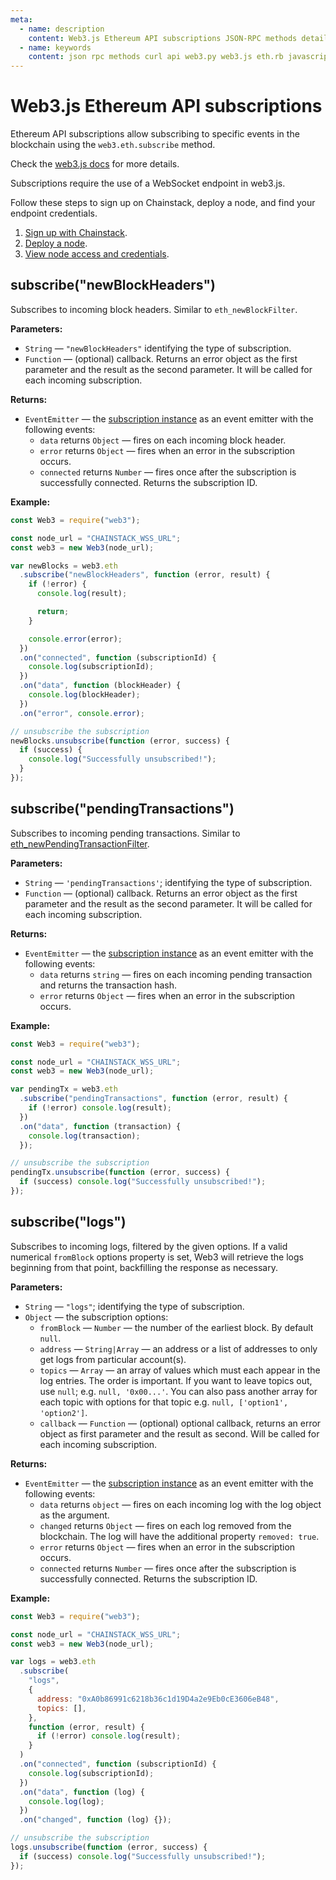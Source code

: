 ```yaml
---
meta:
  - name: description
    content: Web3.js Ethereum API subscriptions JSON-RPC methods details and code examples.
  - name: keywords
    content: json rpc methods curl api web3.py web3.js eth.rb javascript python ruby ethereum
---
```


# Web3.js Ethereum API subscriptions

Ethereum API subscriptions allow subscribing to specific events in the blockchain using the `web3.eth.subscribe` method.

Check the [web3.js docs](https://web3js.readthedocs.io/en/v1.2.11/web3-eth-subscribe.html) for more details.

Subscriptions require the use of a WebSocket endpoint in web3.js.

Follow these steps to sign up on Chainstack, deploy a node, and find your endpoint credentials.

1. <a href="https://console.chainstack.com/user/account/create" target="_blank">Sign up with Chainstack</a>.
1. [Deploy a node](/platform/join-a-public-network).
1. [View node access and credentials](/platform/view-node-access-and-credentials).

## subscribe("newBlockHeaders")

Subscribes to incoming block headers. Similar to `eth_newBlockFilter`.

**Parameters:**

- `String` — `"newBlockHeaders"` identifying the type of subscription.
- `Function` — (optional) callback. Returns an error object as the first parameter and the result as the second parameter. It will be called for each incoming subscription.

**Returns:**

- `EventEmitter` — the [subscription instance](https://web3js.readthedocs.io/en/v1.2.11/web3-eth-subscribe.html#eth-subscription-return) as an event emitter with the following events:
  - `data` returns `Object` — fires on each incoming block header.
  - `error` returns `Object` — fires when an error in the subscription occurs.
  - `connected` returns `Number` — fires once after the subscription is successfully connected. Returns the subscription ID.

**Example:**

```js
const Web3 = require("web3");

const node_url = "CHAINSTACK_WSS_URL";
const web3 = new Web3(node_url);

var newBlocks = web3.eth
  .subscribe("newBlockHeaders", function (error, result) {
    if (!error) {
      console.log(result);

      return;
    }

    console.error(error);
  })
  .on("connected", function (subscriptionId) {
    console.log(subscriptionId);
  })
  .on("data", function (blockHeader) {
    console.log(blockHeader);
  })
  .on("error", console.error);

// unsubscribe the subscription
newBlocks.unsubscribe(function (error, success) {
  if (success) {
    console.log("Successfully unsubscribed!");
  }
});
```

## subscribe("pendingTransactions")

Subscribes to incoming pending transactions. Similar to [eth_newPendingTransactionFilter](/api/ethereum/eth_newpendingtransactionfilter).

**Parameters:**

- `String` — `'pendingTransactions'`; identifying the type of subscription.
- `Function` — (optional) callback. Returns an error object as the first parameter and the result as the second parameter. It will be called for each incoming subscription.

**Returns:**

- `EventEmitter` — the [subscription instance](https://web3js.readthedocs.io/en/v1.2.11/web3-eth-subscribe.html#eth-subscription-return) as an event emitter with the following events:
  - `data` returns `string` — fires on each incoming pending transaction and returns the transaction hash.
  - `error` returns `Object` — fires when an error in the subscription occurs.

**Example:**

```js
const Web3 = require("web3");

const node_url = "CHAINSTACK_WSS_URL";
const web3 = new Web3(node_url);

var pendingTx = web3.eth
  .subscribe("pendingTransactions", function (error, result) {
    if (!error) console.log(result);
  })
  .on("data", function (transaction) {
    console.log(transaction);
  });

// unsubscribe the subscription
pendingTx.unsubscribe(function (error, success) {
  if (success) console.log("Successfully unsubscribed!");
});
```

## subscribe("logs")

Subscribes to incoming logs, filtered by the given options. If a valid numerical `fromBlock` options property is set, Web3 will retrieve the logs beginning from that point, backfilling the response as necessary.

**Parameters:**

- `String` — `"logs"`; identifying the type of subscription.
- `Object` — the subscription options:
  - `fromBlock` — `Number` — the number of the earliest block. By default `null`.
  - `address` — `String|Array` — an address or a list of addresses to only get logs from particular account(s).
  - `topics` — `Array` — an array of values which must each appear in the log entries. The order is important. If you want to leave topics out, use `null`; e.g. `null, '0x00...'`. You can also pass another array for each topic with options for that topic e.g. `null, ['option1', 'option2']`.
  - `callback` — `Function` — (optional) optional callback, returns an error object as first parameter and the result as second. Will be called for each incoming subscription.

**Returns:**

- `EventEmitter` — the [subscription instance](https://web3js.readthedocs.io/en/v1.2.11/web3-eth-subscribe.html#eth-subscription-return) as an event emitter with the following events:
  - `data` returns `object` — fires on each incoming log with the log object as the argument.
  - `changed` returns `Object` — fires on each log removed from the blockchain. The log will have the additional property `removed: true`.
  - `error` returns `Object` — fires when an error in the subscription occurs.
  - `connected` returns `Number` — fires once after the subscription is successfully connected. Returns the subscription ID.

**Example:**

```js
const Web3 = require("web3");

const node_url = "CHAINSTACK_WSS_URL";
const web3 = new Web3(node_url);

var logs = web3.eth
  .subscribe(
    "logs",
    {
      address: "0xA0b86991c6218b36c1d19D4a2e9Eb0cE3606eB48",
      topics: [],
    },
    function (error, result) {
      if (!error) console.log(result);
    }
  )
  .on("connected", function (subscriptionId) {
    console.log(subscriptionId);
  })
  .on("data", function (log) {
    console.log(log);
  })
  .on("changed", function (log) {});

// unsubscribe the subscription
logs.unsubscribe(function (error, success) {
  if (success) console.log("Successfully unsubscribed!");
});
```

